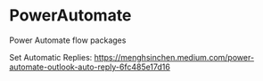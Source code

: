 # PowerAutomate
Power Automate flow packages

Set Automatic Replies:
https://menghsinchen.medium.com/power-automate-outlook-auto-reply-6fc485e17d16
